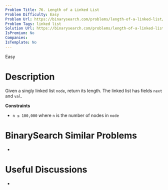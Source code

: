 ```yaml
---
Problem Title: 76. Length of a Linked List
Problem Difficulty: Easy
Problem Url: https://binarysearch.com/problems/length-of-a-linked-list/
Problem Tags: linked list
Solution Url: https://binarysearch.com/problems/length-of-a-linked-list/solutions/
IsPremium: No
Companies: 
IsTemplate: No
---
```


<span style="color: ;">Easy</span>

# Description

Given a singly linked list `node`, return its length. The linked list has fields `next` and `val`.

**Constraints**
- `n ≤ 100,000` where `n` is the number of nodes in `node`

# BinarySearch Similar Problems

- []()

# Useful Discussions

- []()
